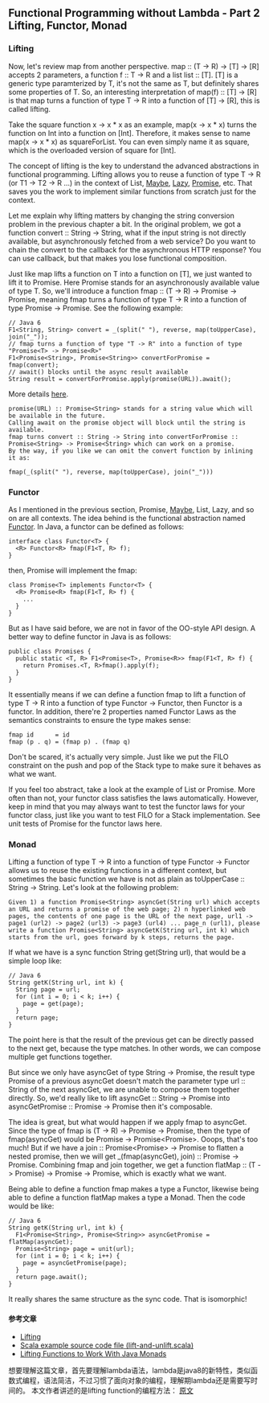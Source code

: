 ## Functional Programming without Lambda - Part 2 Lifting, Functor, Monad
### Lifting
Now, let's review map from another perspective. map :: (T -> R) -> [T] -> [R] accepts 2 parameters, 
a function f :: T -> R and a list list :: [T]. [T] is a generic type paramterized by T, 
it's not the same as T, but definitely shares some properties of T. 
So, an interesting interpretation of map(f) :: [T] -> [R] is that map turns a function of type T -> R into a function of [T] -> [R], 
this is called lifting.

Take the square function x -> x * x as an example, map(x -> x * x) turns the function on Int into a function on [Int]. 
Therefore, it makes sense to name map(x -> x * x) as squareForList. 
You can even simply name it as square, which is the overloaded version of square for [Int].

The concept of lifting is the key to understand the advanced abstractions in functional programming. 
Lifting allows you to reuse a function of type T -> R (or T1 -> T2 -> R ...) in the context of List, 
[Maybe](https://en.wikibooks.org/wiki/Haskell/Understanding_monads/Maybe), 
[Lazy](https://sankarsan.wordpress.com/2009/10/04/laziness-in-c-4-0-lazyt/),
[Promise](https://en.wikipedia.org/wiki/Futures_and_promises), 
etc. 
That saves you the work to implement similar functions from scratch just for the context.

Let me explain why lifting matters by changing the string conversion problem in the previous chapter a bit. 
In the original problem, we got a function convert :: String -> String, 
what if the input string is not directly available, but asynchronously fetched from a web service? 
Do you want to chain the convert to the callback for the asynchronous HTTP response? 
You can use callback, but that makes you lose functional composition.

Just like map lifts a function on T into a function on [T], we just wanted to lift it to Promise<T>. 
Here Promise<T> stands for an asynchronously available value of type T. 
So, we'll introduce a function fmap :: (T -> R) -> Promise<T> -> Promise<R>, 
meaning fmap turns a function of type T -> R into a function of type Promise<T> -> Promise<R>. 
See the following example:

```text
// Java 6
F1<String, String> convert = _(split(" "), reverse, map(toUpperCase), join("_"));
// fmap turns a function of type "T -> R" into a function of type "Promise<T> -> Promise<R>"
F1<Promise<String>, Promise<String>> convertForPromise = fmap(convert);
// await() blocks until the async result available
String result = convertForPromise.apply(promise(URL)).await();
```
More details [here](https://github.com/weidagang/fava/blob/master/tests/fava/PromiseTest.java).
```text
promise(URL) :: Promise<String> stands for a string value which will be available in the future. 
Calling await on the promise object will block until the string is available. 
fmap turns convert :: String -> String into convertForPromise :: Promise<String> -> Promise<String> which can work on a promise. 
By the way, if you like we can omit the convert function by inlining it as:

fmap(_(split(" "), reverse, map(toUpperCase), join("_")))
```
### Functor
As I mentioned in the previous section, Promise, [Maybe](https://en.wikibooks.org/wiki/Haskell/Understanding_monads/Maybe), List, Lazy, and so on are all contexts. 
The idea behind is the functional abstraction named [Functor](https://en.wikibooks.org/wiki/Haskell/The_Functor_class). 
In Java, a functor can be defined as follows:

```text
interface class Functor<T> {
  <R> Functor<R> fmap(F1<T, R> f);
}
```
then, Promise<T> will implement the fmap:
```text
class Promise<T> implements Functor<T> {
  <R> Promise<R> fmap(F1<T, R> f) {
    ...
  }
}
```
But as I have said before, we are not in favor of the OO-style API design. 
A better way to define functor in Java is as follows:
```text
public class Promises {
  public static <T, R> F1<Promise<T>, Promise<R>> fmap(F1<T, R> f) {
    return Promises.<T, R>fmap().apply(f);
  }
}
```
It essentially means if we can define a function fmap to lift a function of type T -> R into a function of type Functor<T> -> Functor<R>, 
then Functor<T> is a functor. 
In addition, there're 2 properties named Functor Laws as the semantics constraints to ensure the type makes sense:
```text
fmap id      = id
fmap (p . q) = (fmap p) . (fmap q)
```
Don't be scared, it's actually very simple. 
Just like we put the FILO constraint on the push and pop of the Stack type to make sure it behaves as what we want.

If you feel too abstract, take a look at the example of List<T> or Promise<T>. 
More often than not, your functor class satisfies the laws automatically. 
However, keep in mind that you may always want to test the functor laws for your functor class, 
just like you want to test FILO for a Stack implementation. 
See unit tests of Promise<T> for the functor laws here.

### Monad
Lifting a function of type T -> R into a function of type Functor<T> -> Functor<R> allows us to reuse the existing functions in a different context, 
but sometimes the basic function we have is not as plain as toUpperCase :: String -> String. 
Let's look at the following problem:
```text
Given 1) a function Promise<String> asyncGet(String url) which accepts an URL and returns a promise of the web page; 2) n hyperlinked web pages, the contents of one page is the URL of the next page, url1 -> page1 (url2) -> page2 (url3) -> page3 (url4) ... page_n (url1), please write a function Promise<String> asyncGetK(String url, int k) which starts from the url, goes forward by k steps, returns the page.
```
If what we have is a sync function String get(String url), that would be a simple loop like:
```text
// Java 6
String getK(String url, int k) {
  String page = url;
  for (int i = 0; i < k; i++) {
    page = get(page);
  }
  return page;
}
```

The point here is that the result of the previous get can be directly passed to the next get, 
because the type matches. 
In other words, we can compose multiple get functions together.

But since we only have asyncGet of type String -> Promise<String>, 
the result type Promise<String> of a previous asyncGet doesn't match the parameter type url :: String of the next asyncGet, 
we are unable to compose them together directly. 
So, we'd really like to lift asyncGet :: String -> Promise<String> into asyncGetPromise :: Promise<String> -> Promise<String> then it's composable.

The idea is great, but what would happen if we apply fmap to asyncGet. 
Since the type of fmap is (T -> R) -> Promise<T> -> Promise<R>, 
then the type of fmap(asyncGet) would be Promise<String> -> Promise<Promise<String>>. 
Ooops, that's too much! 
But if we have a join :: Promise<Promise<T>> -> Promise<T> to flatten a nested promise, 
then we will get _(fmap(asyncGet), join) :: Promise<String> -> Promise<String>. 
Combining fmap and join together, we get a function flatMap :: (T -> Promise<R>) -> Promise<T> -> Promise<R>, 
which is exactly what we want.

Being able to define a function fmap makes a type a Functor, 
likewise being able to define a function flatMap makes a type a Monad. 
Then the code would be like:

```text
// Java 6
String getK(String url, int k) {
  F1<Promise<String>, Promise<String>> asyncGetPromise = flatMap(asyncGet);
  Promise<String> page = unit(url);
  for (int i = 0; i < k; i++) {
    page = asyncGetPromise(page);
  }
  return page.await();
}
```
It really shares the same structure as the sync code. That is isomorphic!

#### 参考文章
* [Lifting](https://wiki.haskell.org/Lifting)
* [Scala example source code file (lift-and-unlift.scala)](https://alvinalexander.com/java/jwarehouse/scala/test/files/run/lift-and-unlift.scala.shtml)
* [Lifting Functions to Work With Java Monads](https://dzone.com/articles/lifting-functions-to-work-with-monads-in-java)

想要理解这篇文章，首先要理解lambda语法，lambda是java8的新特性，类似函数式编程，语法简洁，不过习惯了面向对象的编程，理解期lambda还是需要写时间的。
本文作者讲述的是lifting function的编程方法：
[原文](https://www.cnblogs.com/weidagang2046/p/fp-without-lambda-2.html)